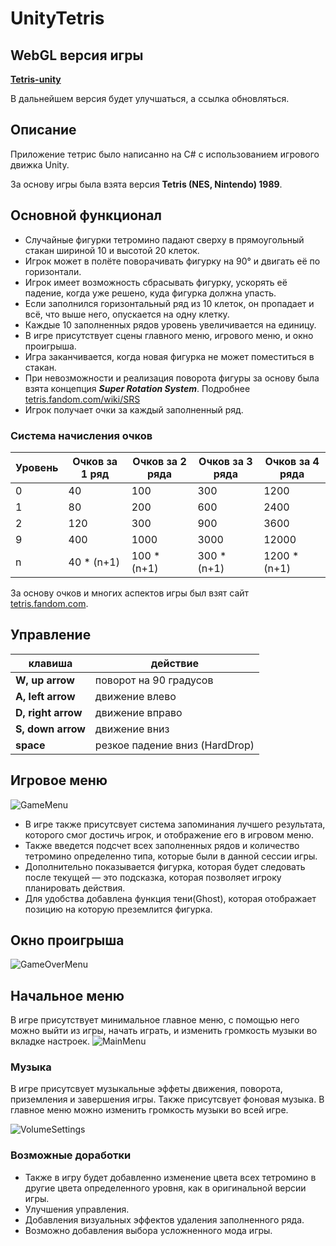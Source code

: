 # **UnityTetris**

## **WebGL версия игры**

**[Tetris-unity](https://sharemygame.com/@niKwer/tetris-unity)**

В дальнейшем версия будет улучшаться, а ссылка обновляться.
## **Описание**
Приложение тетрис было написанно на С# с использованием игрового движка Unity.

За основу игры была взята версия **Tetris (NES, Nintendo) 1989**. 

## **Основной функционал**

* Случайные фигурки тетромино падают сверху в прямоугольный стакан шириной 10 и высотой 20 клеток.
* Игрок может в полёте поворачивать фигурку на 90° и двигать её по горизонтали.
* Игрок имеет возможность сбрасывать фигурку, ускорять её падение, когда уже решено, куда фигурка должна упасть.
* Если заполнился горизонтальный ряд из 10 клеток, он пропадает и всё, что выше него, опускается на одну клетку. 
* Каждые 10 заполненных рядов уровень увеличивается на единицу.
* В игре присутствует сцены главного меню, игрового меню, и окно проигрыша.
* Игра заканчивается, когда новая фигурка не может поместиться в стакан.
* При невозможности и реализация поворота фигуры за основу была взята концепция ***Super Rotation System***. Подробнее [tetris.fandom.com/wiki/SRS](https://tetris.fandom.com/wiki/SRS)
* Игрок получает очки за каждый заполненный ряд.

### **Система начисления очков**
Уровень   | Очков за 1 ряд  |  Очков за 2 ряда  |   Очков за 3 ряда  |  Очков за 4 ряда  
---       |      ---        | ---               |---                 |---
0         | 40              |       100         |        300         |  1200
1         | 80              |       200         |        600         |  2400
2         | 120             |       300         |        900         |  3600
9         | 400             |       1000        |        3000        |  12000
n         | 40 * (n+1)      |      100 * (n+1)  |       300 * (n+1)  |  1200 * (n+1)

За основу очков и многих аспектов игры был взят сайт [tetris.fandom.com](https://tetris.fandom.com/wiki/Scoring).

## **Управление**

клавиша | действие  
---     | ---
**W, up arrow**       | поворот на 90 градусов
**A, left arrow**     | движение влево
**D, right arrow**    | движение вправо
**S, down arrow**     | движение вниз
**space**             | резкое падение вниз (HardDrop)

## **Игровое меню**
![GameMenu](https://user-images.githubusercontent.com/74231423/130103740-610f9dfb-ebe5-46d2-bed8-fbd4807f27c5.png)
* В игре также присутсвует система запоминания лучшего результата, которого смог достичь игрок, и отображение его в игровом меню.
* Также введется подсчет всех заполненных рядов и количество тетромино определенно типа, которые были в данной сессии игры.
* Дополнительно показывается фигурка, которая будет следовать после текущей — это подсказка, которая позволяет игроку планировать действия.
* Для удобства добавлена функция тени(Ghost), которая отображает позицию на которую преземлится фигурка.

## **Окно проигрыша**
![GameOverMenu](https://user-images.githubusercontent.com/74231423/130103753-b9cc888a-1ef9-447a-9ae8-363ff473df49.png)
## **Начальное меню**
В игре присутствует минимальное главное меню, с помощью него можно выйти из игры, начать играть, и изменить громкость музыки во вкладке настроек. 
![MainMenu](https://user-images.githubusercontent.com/74231423/130101968-8b882ce2-f18b-44e1-93e0-44d79a57ae42.png)

 ### **Музыка**
 В игре присутсвует музыкальные эффеты движения, поворота, приземления и завершения игры. Также присутсвует фоновая музыка. В главное меню можно изменить громкость музыки во всей игре. 
 
![VolumeSettings](https://user-images.githubusercontent.com/74231423/130101587-cbe677bb-6f24-4d41-bc11-d0c405ba74c1.png)


### **Возможные доработки**
* Также в игру будет добавленно изменение цвета всех тетромино в другие цвета определенного уровня, как в оригинальной версии игры. 
* Улучшения управления.
* Добавления визуальных эффектов удаления заполненного ряда.
* Возможно добавления выбора усложненного мода игры. 
